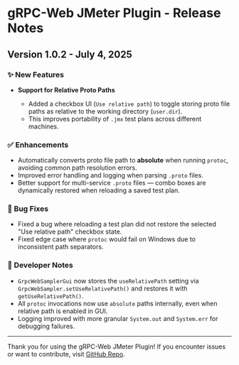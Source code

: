 # gRPC-Web JMeter Plugin - Release Notes

## Version 1.0.2 - July 4, 2025

### ✨ New Features

* **Support for Relative Proto Paths**

  * Added a checkbox UI (`Use relative path`) to toggle storing proto file paths as relative to the working directory (`user.dir`).
  * This improves portability of `.jmx` test plans across different machines.

### ✅ Enhancements

* Automatically converts proto file path to **absolute** when running `protoc`, avoiding common path resolution errors.
* Improved error handling and logging when parsing `.proto` files.
* Better support for multi-service `.proto` files — combo boxes are dynamically restored when reloading a saved test plan.

### 🐞 Bug Fixes

* Fixed a bug where reloading a test plan did not restore the selected "Use relative path" checkbox state.
* Fixed edge case where `protoc` would fail on Windows due to inconsistent path separators.

### 🔧 Developer Notes

* `GrpcWebSamplerGui` now stores the `useRelativePath` setting via `GrpcWebSampler.setUseRelativePath()` and restores it with `getUseRelativePath()`.
* All `protoc` invocations now use `absolute` paths internally, even when relative path is enabled in GUI.
* Logging improved with more granular `System.out` and `System.err` for debugging failures.

---

Thank you for using the gRPC-Web JMeter Plugin! If you encounter issues or want to contribute, visit [GitHub Repo](https://github.com/badrusalam11/grpcweb-jmeter-plugin).
